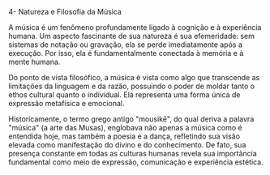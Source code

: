 4- Natureza e Filosofia da Música

A música é um fenômeno profundamente ligado à cognição e à experiência humana. Um aspecto fascinante de sua natureza é sua efemeridade: sem sistemas de notação ou gravação, ela se perde imediatamente após a execução. Por isso, ela é fundamentalmente conectada à memória e à mente humana.

Do ponto de vista filosófico, a música é vista como algo que transcende as limitações da linguagem e da razão, possuindo o poder de moldar tanto o ethos cultural quanto o individual. Ela representa uma forma única de expressão metafísica e emocional.

Historicamente, o termo grego antigo "mousikē", do qual deriva a palavra "música" (a arte das Musas), englobava não apenas a música como é entendida hoje, mas também a poesia e a dança, refletindo sua visão elevada como manifestação do divino e do conhecimento. De fato, sua presença constante em todas as culturas humanas revela sua importância fundamental como meio de expressão, comunicação e experiência estética.